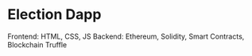 # Election Dapp
Frontend: HTML, CSS, JS
Backend: Ethereum, Solidity, Smart Contracts, Blockchain
Truffle
